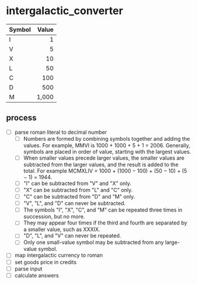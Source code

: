 # intergalactic_converter

| Symbol | Value  |
|--------|-------:|
| I      |      1 | 
| V      |      5 | 
| X      |     10 | 
| L      |     50 | 
| C      |    100 | 
| D      |    500 | 
| M      |  1,000 |

## process

- [ ] parse roman literal to decimal number
  - [ ] Numbers are formed by combining symbols together and adding the values. For example, MMVI is 1000 + 1000 + 5 + 1 = 2006. Generally, symbols are placed in order of value, starting with the largest values. 
  - [ ] When smaller values precede larger values, the smaller values are subtracted from the larger values, and the result is added to the total. For example MCMXLIV = 1000 + (1000 − 100) + (50 − 10) + (5 − 1) = 1944.
  - [ ] "I" can be subtracted from "V" and "X" only. 
  - [ ] "X" can be subtracted from "L" and "C" only.
  - [ ] "C" can be subtracted from "D" and "M" only. 
  - [ ] "V", "L", and "D" can never be subtracted.
  - [ ] The symbols "I", "X", "C", and "M" can be repeated three times in succession, but no more. 
  - [ ] They may appear four times if the third and fourth are separated by a smaller value, such as XXXIX.
  - [ ] "D", "L", and "V" can never be repeated.
  - [ ] Only one small-value symbol may be subtracted from any large-value symbol.
- [ ] map intergalactic currency to roman
- [ ] set goods price in credits
- [ ] parse input
- [ ] calculate answers
